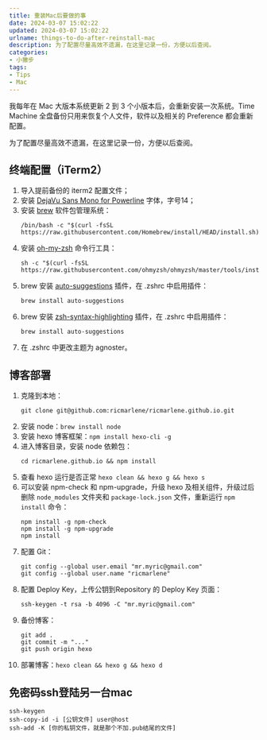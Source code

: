 ```yaml
---
title: 重装Mac后要做的事
date: 2024-03-07 15:02:22
updated: 2024-03-07 15:02:22
urlname: things-to-do-after-reinstall-mac
description: 为了配置尽量高效不遗漏，在这里记录一份，方便以后查阅。
categories:
- 小撇步
tags:
- Tips
- Mac
---
```


我每年在 Mac 大版本系统更新 2 到 3 个小版本后，会重新安装一次系统。Time Machine 全盘备份只用来恢复个人文件，软件以及相关的 Preference 都会重新配置。

为了配置尽量高效不遗漏，在这里记录一份，方便以后查阅。

## 终端配置（iTerm2）

1. 导入提前备份的 iterm2 配置文件；
2. 安装 [DejaVu Sans Mono for Powerline](https://github.com/powerline/fonts/blob/master/DejaVuSansMono/DejaVu%20Sans%20Mono%20for%20Powerline.ttf) 字体，字号14；
3. 安装 [brew](https://brew.sh/) 软件包管理系统：
   ```
   /bin/bash -c "$(curl -fsSL https://raw.githubusercontent.com/Homebrew/install/HEAD/install.sh)"
   ```
4. 安装 [oh-my-zsh](https://ohmyz.sh/#install) 命令行工具：
   ```
   sh -c "$(curl -fsSL https://raw.githubusercontent.com/ohmyzsh/ohmyzsh/master/tools/install.sh)"
   ```
5. brew 安装 [auto-suggestions](https://github.com/zsh-users/zsh-autosuggestions/blob/master/INSTALL.md) 插件，在 .zshrc 中启用插件：
   ```
   brew install auto-suggestions
   ```
6. brew 安装 [zsh-syntax-highlighting](https://github.com/zsh-users/zsh-syntax-highlighting/blob/master/INSTALL.md) 插件，在 .zshrc 中启用插件：
   ```
   brew install auto-suggestions
   ```
8. 在 .zshrc 中更改主题为 agnoster。


## 博客部署

1. 克隆到本地：
   ```
   git clone git@github.com:ricmarlene/ricmarlene.github.io.git
   ```
2. 安装 node：``brew install node``
3. 安装 hexo 博客框架：``npm install hexo-cli -g``
4. 进入博客目录，安装 node 依赖包：
   ```
   cd ricmarlene.github.io && npm install
   ```
5. 查看 hexo 运行是否正常 ``hexo clean && hexo g && hexo s``
6. 可以安装 npm-check 和 npm-upgrade，升级 hexo 及相关组件，升级过后删除 ``node_modules`` 文件夹和 ``package-lock.json`` 文件，重新运行 ``npm install`` 命令：
   ```
   npm install -g npm-check
   npm install -g npm-upgrade
   npm install
   ```
7. 配置 Git：
   ```
   git config --global user.email "mr.myric@gmail.com"
   git config --global user.name "ricmarlene"
   ```
8. 配置 Deploy Key，上传公钥到Repository 的 Deploy Key 页面：
   ```
   ssh-keygen -t rsa -b 4096 -C "mr.myric@gmail.com"
   ```
9. 备份博客：
   ```
   git add .
   git commit -m "..."
   git push origin hexo
   ```
10. 部署博客：``hexo clean && hexo g && hexo d``
   
   
## 免密码ssh登陆另一台mac

```
ssh-keygen
ssh-copy-id -i [公钥文件] user@host
ssh-add -K [你的私钥文件，就是那个不加.pub结尾的文件] 
```